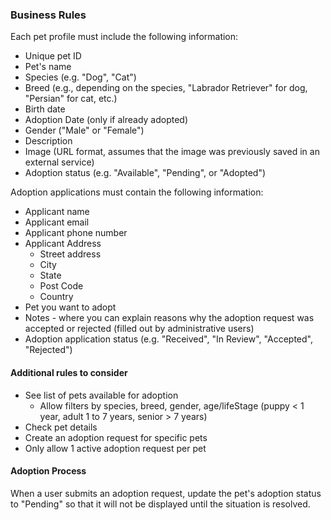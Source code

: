 ### Business Rules

Each pet profile must include the following information:
* Unique pet ID
* Pet's name
* Species (e.g. "Dog", "Cat") 
* Breed (e.g., depending on the species, "Labrador Retriever" for dog, "Persian" for cat, etc.)
* Birth date
* Adoption Date (only if already adopted)
* Gender ("Male" or "Female")
* Description 
* Image (URL format, assumes that the image was previously saved in an external service)
* Adoption status (e.g. "Available", "Pending", or "Adopted")

Adoption applications must contain the following information:
* Applicant name
* Applicant email
* Applicant phone number
* Applicant Address 
    * Street address
    * City
    * State
    * Post Code
    * Country
* Pet you want to adopt
* Notes - where you can explain reasons why the adoption request was accepted or rejected (filled out by administrative users)
* Adoption application status (e.g. "Received", "In Review", "Accepted", "Rejected")

#### Additional rules to consider
* See list of pets available for adoption
    * Allow filters by species, breed, gender, age/lifeStage (puppy < 1 year, adult 1 to 7 years, senior > 7 years)
* Check pet details
* Create an adoption request for specific pets
* Only allow 1 active adoption request per pet

#### Adoption Process
When a user submits an adoption request, update the pet's adoption status to "Pending" so that it will not be displayed until the situation is resolved.